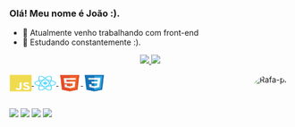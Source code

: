 ### Olá! Meu nome é João :).

- 🔭 Atualmente venho trabalhando com front-end
- 🌱 Estudando constantemente :).

<div align="center">
  <a href="https://github.com/jaopaula">
  <img height="180em" src="https://github-readme-stats.vercel.app/api?username=jaopaula&show_icons=true&theme=highcontrast&include_all_commits=true&count_private=true"/>
  <img height="180em" src="https://github-readme-stats.vercel.app/api/top-langs/?username=jaopaula&layout=compact&langs_count=7&theme=highcontrast"/>
</div>
  
  <div style="display: inline_block"><br>
  <img align="center" alt="Rafa-Js" height="30" width="40" src="https://raw.githubusercontent.com/devicons/devicon/master/icons/javascript/javascript-plain.svg">
  <img align="center" alt="Rafa-React" height="30" width="40" src="https://raw.githubusercontent.com/devicons/devicon/master/icons/react/react-original.svg">
  <img align="center" alt="Rafa-HTML" height="30" width="40" src="https://raw.githubusercontent.com/devicons/devicon/master/icons/html5/html5-original.svg">
  <img align="center" alt="Rafa-CSS" height="30" width="40" src="https://raw.githubusercontent.com/devicons/devicon/master/icons/css3/css3-original.svg">    
  <img align="right" alt="Rafa-pic" height="150" style="border-radius:50px;" src="https://yt3.ggpht.com/-ubKamKM-DAcBBhuia-VeSPOEGkoImks3bfQWmeZGIrJOGhbqSM7wtfqehKwvvVw6KwyVg0cOg=s600-c-k-c0x00ffffff-no-rj-rp-mo">
</div>
  
  ##
  
  <div> 
  <a href="https://www.youtube.com/channel/UCpWDvLxKXwWHysGVGXGtNFw" target="_blank"><img src="https://img.shields.io/badge/YouTube-FF0000?style=for-the-badge&logo=youtube&logoColor=white" target="_blank"></a>
 	<a href="https://www.twitch.tv/jao_paula" target="_blank"><img src="https://img.shields.io/badge/Twitch-9146FF?style=for-the-badge&logo=twitch&logoColor=white" target="_blank"></a>
 <a href="https://discord.gg/joaocheroso#9226" target="_blank"><img src="https://img.shields.io/badge/Discord-7289DA?style=for-the-badge&logo=discord&logoColor=white" target="_blank"></a> 
  <a href = "pardo151004@gmail.com"><img src="https://img.shields.io/badge/-Gmail-%23333?style=for-the-badge&logo=gmail&logoColor=white" target="_blank"></a> 
 
</div>
